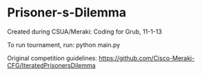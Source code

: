 Prisoner-s-Dilemma
==================

Created during CSUA/Meraki: Coding for Grub, 11-1-13

To run tournament, run:
python main.py

Original competition guidelines:
https://github.com/Cisco-Meraki-CFG/IteratedPrisonersDilemma
